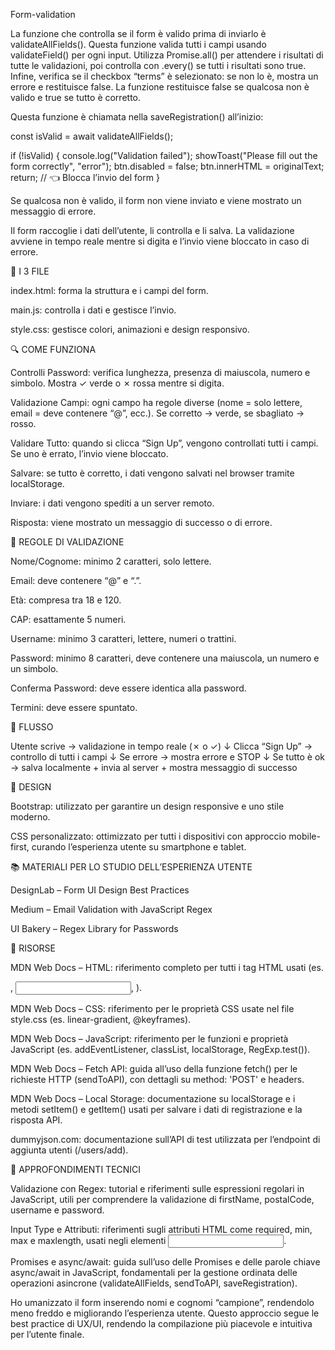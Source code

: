 Form-validation

La funzione che controlla se il form è valido prima di inviarlo è validateAllFields().
Questa funzione valida tutti i campi usando validateField() per ogni input. Utilizza Promise.all() per attendere i risultati di tutte le validazioni, poi controlla con .every() se tutti i risultati sono true.
Infine, verifica se il checkbox “terms” è selezionato: se non lo è, mostra un errore e restituisce false.
La funzione restituisce false se qualcosa non è valido e true se tutto è corretto.

Questa funzione è chiamata nella saveRegistration() all’inizio:

const isValid = await validateAllFields();

if (!isValid) {
  console.log("Validation failed");
  showToast("Please fill out the form correctly", "error");
  btn.disabled = false;
  btn.innerHTML = originalText;
  return; // 👈 Blocca l’invio del form
}


Se qualcosa non è valido, il form non viene inviato e viene mostrato un messaggio di errore.

Il form raccoglie i dati dell’utente, li controlla e li salva. La validazione avviene in tempo reale mentre si digita e l’invio viene bloccato in caso di errore.

📁 I 3 FILE

index.html: forma la struttura e i campi del form.

main.js: controlla i dati e gestisce l’invio.

style.css: gestisce colori, animazioni e design responsivo.

🔍 COME FUNZIONA

Controlli Password: verifica lunghezza, presenza di maiuscola, numero e simbolo. Mostra ✓ verde o ✗ rossa mentre si digita.

Validazione Campi: ogni campo ha regole diverse (nome = solo lettere, email = deve contenere “@”, ecc.). Se corretto → verde, se sbagliato → rosso.

Validare Tutto: quando si clicca “Sign Up”, vengono controllati tutti i campi. Se uno è errato, l’invio viene bloccato.

Salvare: se tutto è corretto, i dati vengono salvati nel browser tramite localStorage.

Inviare: i dati vengono spediti a un server remoto.

Risposta: viene mostrato un messaggio di successo o di errore.

🧩 REGOLE DI VALIDAZIONE

Nome/Cognome: minimo 2 caratteri, solo lettere.

Email: deve contenere “@” e “.”.

Età: compresa tra 18 e 120.

CAP: esattamente 5 numeri.

Username: minimo 3 caratteri, lettere, numeri o trattini.

Password: minimo 8 caratteri, deve contenere una maiuscola, un numero e un simbolo.

Conferma Password: deve essere identica alla password.

Termini: deve essere spuntato.

🔄 FLUSSO

Utente scrive → validazione in tempo reale (✗ o ✓)
↓
Clicca “Sign Up” → controllo di tutti i campi
↓
Se errore → mostra errore e STOP
↓
Se tutto è ok → salva localmente + invia al server + mostra messaggio di successo

🎨 DESIGN

Bootstrap: utilizzato per garantire un design responsive e uno stile moderno.

CSS personalizzato: ottimizzato per tutti i dispositivi con approccio mobile-first, curando l’esperienza utente su smartphone e tablet.

📚 MATERIALI PER LO STUDIO DELL’ESPERIENZA UTENTE

DesignLab – Form UI Design Best Practices

Medium – Email Validation with JavaScript Regex

UI Bakery – Regex Library for Passwords

🔗 RISORSE

MDN Web Docs – HTML: riferimento completo per tutti i tag HTML usati (es. <form>, <input>, <label>).

MDN Web Docs – CSS: riferimento per le proprietà CSS usate nel file style.css (es. linear-gradient, @keyframes).

MDN Web Docs – JavaScript: riferimento per le funzioni e proprietà JavaScript (es. addEventListener, classList, localStorage, RegExp.test()).

MDN Web Docs – Fetch API: guida all’uso della funzione fetch() per le richieste HTTP (sendToAPI), con dettagli su method: 'POST' e headers.

MDN Web Docs – Local Storage: documentazione su localStorage e i metodi setItem() e getItem() usati per salvare i dati di registrazione e la risposta API.

dummyjson.com: documentazione sull’API di test utilizzata per l’endpoint di aggiunta utenti (/users/add).

📘 APPROFONDIMENTI TECNICI

Validazione con Regex: tutorial e riferimenti sulle espressioni regolari in JavaScript, utili per comprendere la validazione di firstName, postalCode, username e password.

Input Type e Attributi: riferimenti sugli attributi HTML come required, min, max e maxlength, usati negli elementi <input>.

Promises e async/await: guida sull’uso delle Promises e delle parole chiave async/await in JavaScript, fondamentali per la gestione ordinata delle operazioni asincrone (validateAllFields, sendToAPI, saveRegistration).

Ho umanizzato il form inserendo nomi e cognomi “campione”, rendendolo meno freddo e migliorando l’esperienza utente. Questo approccio segue le best practice di UX/UI, rendendo la compilazione più piacevole e intuitiva per l’utente finale.

